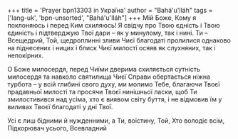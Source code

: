 +++
title = 'Prayer bpn13303 in Україна'
author = "Bahá'u'lláh"
tags = ['lang-uk', 'bpn-unsorted', "Bahá'u'lláh"]
+++
Мій Боже, Кому я поклоняюсь і перед Ким схиляюсь! Я свідчу про Твою єдність і Твою єдиність і підтверджую Твої дари – як у минулому, так і нині. Ти – Всещедрий, Той, щедроплинні зливи Чиєї благодаті пролилися однаково на піднесених і ницих і блиск Чиєї милості осяяв як слухняних, так і непокірних.

О Боже милосердя, перед Чиїми дверима схиляється сутність милосердя та навколо святилища Чиєї Справи обертається ніжна турбота – у всій глибині свого духу, ми молимо Тебе, благаючи Твоєї прадавньої милості та просячи Твоєї нинішньої ласки, щоб Ти змилостивився над усіма, хто є виявом світу буття, і не відмовив їм у виливах Твоєї благодаті у дні Твої.

Усі є лиш бідними й нужденними, а Ти, воістину, Той, Хто володіє всім, Підкорювач усього, Всевладний
